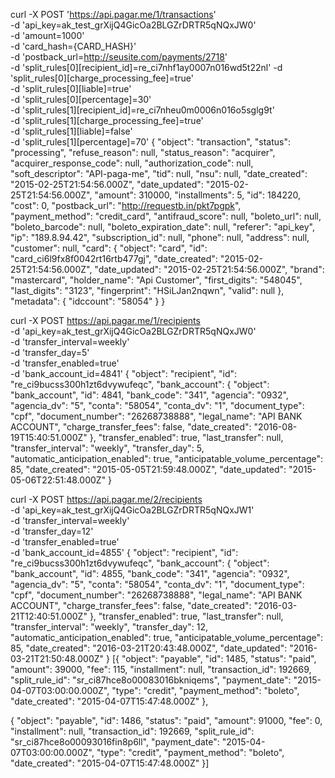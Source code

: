 curl -X POST 'https://api.pagar.me/1/transactions' \
-d 'api_key=ak_test_grXijQ4GicOa2BLGZrDRTR5qNQxJW0' \
-d 'amount=1000' \
-d 'card_hash={CARD_HASH}' \
-d 'postback_url=http://seusite.com/payments/2718' \
-d 'split_rules[0][recipient_id]=re_ci7nhf1ay0007n016wd5t22nl'
-d 'split_rules[0][charge_processing_fee]=true' \
-d 'split_rules[0][liable]=true' \
-d 'split_rules[0][percentage]=30' \
-d 'split_rules[1][recipient_id]=re_ci7nheu0m0006n016o5sglg9t' \
-d 'split_rules[1][charge_processing_fee]=true' \
-d 'split_rules[1][liable]=false' \
-d 'split_rules[1][percentage]=70'
{
"object": "transaction",
"status": "processing",
"refuse_reason": null,
"status_reason": "acquirer",
"acquirer_response_code": null,
"authorization_code": null,
"soft_descriptor": "API-paga-me",
"tid": null,
"nsu": null,
"date_created": "2015-02-25T21:54:56.000Z",
"date_updated": "2015-02-25T21:54:56.000Z",
"amount": 310000,
"installments": 5,
"id": 184220,
"cost": 0,
"postback_url": "http://requestb.in/pkt7pgpk",
"payment_method": "credit_card",
"antifraud_score": null,
"boleto_url": null,
"boleto_barcode": null,
"boleto_expiration_date": null,
"referer": "api_key",
"ip": "189.8.94.42",
"subscription_id": null,
"phone": null,
"address": null,
"customer": null,
"card": {
"object": "card",
"id": "card_ci6l9fx8f0042rt16rtb477gj",
"date_created": "2015-02-25T21:54:56.000Z",
"date_updated": "2015-02-25T21:54:56.000Z",
"brand": "mastercard",
"holder_name": "Api Customer",
"first_digits": "548045",
"last_digits": "3123",
"fingerprint": "HSiLJan2nqwn",
"valid": null
},
"metadata": {
"idccount": "58054"
}
}

curl -X POST https://api.pagar.me/1/recipients \
-d 'api_key=ak_test_grXijQ4GicOa2BLGZrDRTR5qNQxJW0' \
-d 'transfer_interval=weekly' \
-d 'transfer_day=5' \
-d 'transfer_enabled=true' \
-d 'bank_account_id=4841'
{
"object": "recipient",
"id": "re_ci9bucss300h1zt6dvywufeqc",
"bank_account": {
"object": "bank_account",
"id": 4841,
"bank_code": "341",
"agencia": "0932",
"agencia_dv": "5",
"conta": "58054",
"conta_dv": "1",
"document_type": "cpf",
"document_number": "26268738888",
"legal_name": "API BANK ACCOUNT",
"charge_transfer_fees": false,
"date_created": "2016-08-19T15:40:51.000Z"
},
"transfer_enabled": true,
"last_transfer": null,
"transfer_interval": "weekly",
"transfer_day": 5,
"automatic_anticipation_enabled": true,
"anticipatable_volume_percentage": 85,
"date_created": "2015-05-05T21:59:48.000Z",
"date_updated": "2015-05-06T22:51:48.000Z"
}

curl -X POST https://api.pagar.me/2/recipients \
-d 'api_key=ak_test_grXijQ4GicOa2BLGZrDRTR5qNQxJW1' \
-d 'transfer_interval=weekly' \
-d 'transfer_day=12' \
-d 'transfer_enabled=true' \
-d 'bank_account_id=4855'
{
"object": "recipient",
"id": "re_ci9bucss300h1zt6dvywufeqc",
"bank_account": {
"object": "bank_account",
"id": 4855,
"bank_code": "341",
"agencia": "0932",
"agencia_dv": "5",
"conta": "58054",
"conta_dv": "1",
"document_type": "cpf",
"document_number": "26268738888",
"legal_name": "API BANK ACCOUNT",
"charge_transfer_fees": false,
"date_created": "2016-03-21T12:40:51.000Z"
},
"transfer_enabled": true,
"last_transfer": null,
"transfer_interval": "weekly",
"transfer_day": 12,
"automatic_anticipation_enabled": true,
"anticipatable_volume_percentage": 85,
"date_created": "2016-03-21T20:43:48.000Z",
"date_updated": "2016-03-21T21:50:48.000Z"
}
[{
"object": "payable",
"id": 1485,
"status": "paid",
"amount": 39000,
"fee": 115,
"installment": null,
"transaction_id": 192669,
"split_rule_id": "sr_ci87hce8o00083016bkniqems",
"payment_date": "2015-04-07T03:00:00.000Z",
"type": "credit",
"payment_method": "boleto",
"date_created": "2015-04-07T15:47:48.000Z"
}, 

{
"object": "payable",
"id": 1486,
"status": "paid",
"amount": 91000,
"fee": 0,
"installment": null,
"transaction_id": 192669,
"split_rule_id": "sr_ci87hce8o00093016fin8p6ll",
"payment_date": "2015-04-07T03:00:00.000Z",
"type": "credit",
"payment_method": "boleto",
"date_created": "2015-04-07T15:47:48.000Z"
}]



